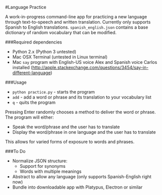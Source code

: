 #Language Practice

A work-in-progress command-line app for practicing a new language through text-to-speech and written translation. Currently only supports Spanish to English translations. `spanish_english.json` contains a base dictionary of random vocabulary that can be modified.

###Required dependencies

* Python 2.x (Python 3 untested)
* Mac OSX Terminal (untested in Linux terminal)
* Mac `say` program with English-US voice Alex and Spanish voice Carlos installed (http://apple.stackexchange.com/questions/3454/say-in-different-language)

###Usage 

* `python practice.py` - starts the program
* `add` - add a word or phrase and its translation to your vocabulary list
* `q` - quits the program

Pressing Enter randomly chooses a method to deliver the word or phrase. The program will either:

* Speak the word/phrase and the user has to translate
* Display the word/phrase in one language and the user has to translate

This allows for varied forms of exposure to words and phrases.

###To Do

* Normalize JSON structure:
    * Support for synonyms
    * Words with multiple meanings
* Abstract to allow any language (only supports Spanish-English right now)
* Bundle into downloadable app with Platypus, Electron or similar
